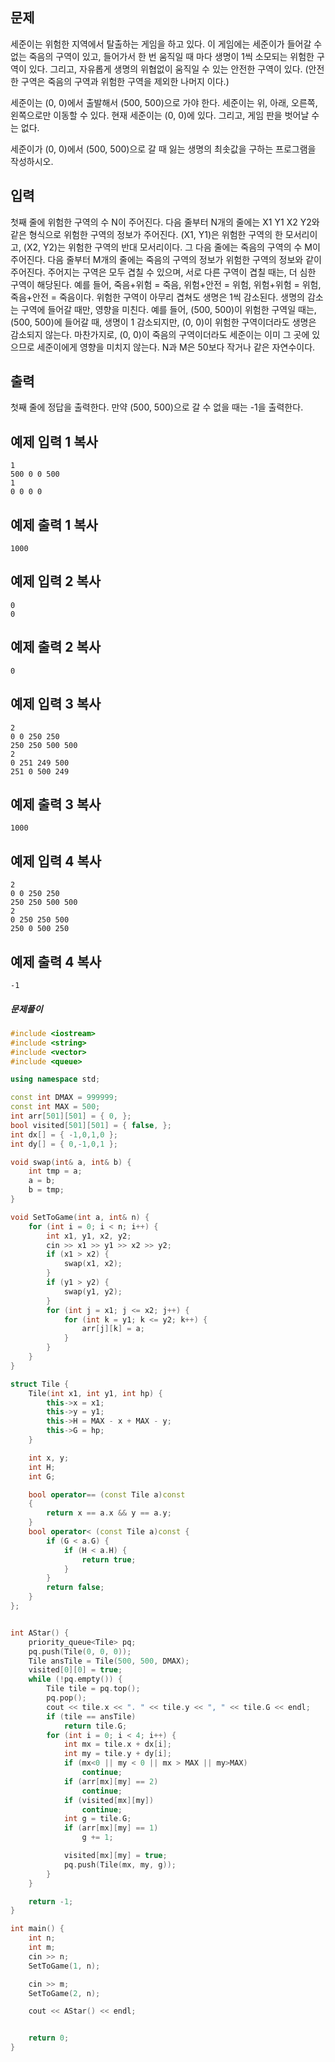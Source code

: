 ## 문제

세준이는 위험한 지역에서 탈출하는 게임을 하고 있다. 이 게임에는 세준이가 들어갈 수 없는 죽음의 구역이 있고, 들어가서 한 번 움직일 때 마다 생명이 1씩 소모되는 위험한 구역이 있다. 그리고, 자유롭게 생명의 위협없이 움직일 수 있는 안전한 구역이 있다. (안전한 구역은 죽음의 구역과 위험한 구역을 제외한 나머지 이다.)

세준이는 (0, 0)에서 출발해서 (500, 500)으로 가야 한다. 세준이는 위, 아래, 오른쪽, 왼쪽으로만 이동할 수 있다. 현재 세준이는 (0, 0)에 있다. 그리고, 게임 판을 벗어날 수는 없다.

세준이가 (0, 0)에서 (500, 500)으로 갈 때 잃는 생명의 최솟값을 구하는 프로그램을 작성하시오.

## 입력

첫째 줄에 위험한 구역의 수 N이 주어진다. 다음 줄부터 N개의 줄에는 X1 Y1 X2 Y2와 같은 형식으로 위험한 구역의 정보가 주어진다. (X1, Y1)은 위험한 구역의 한 모서리이고, (X2, Y2)는 위험한 구역의 반대 모서리이다. 그 다음 줄에는 죽음의 구역의 수 M이 주어진다. 다음 줄부터 M개의 줄에는 죽음의 구역의 정보가 위험한 구역의 정보와 같이 주어진다. 주어지는 구역은 모두 겹칠 수 있으며, 서로 다른 구역이 겹칠 때는, 더 심한 구역이 해당된다. 예를 들어, 죽음+위험 = 죽음, 위험+안전 = 위험, 위험+위험 = 위험, 죽음+안전 = 죽음이다. 위험한 구역이 아무리 겹쳐도 생명은 1씩 감소된다. 생명의 감소는 구역에 들어갈 때만, 영향을 미친다. 예를 들어, (500, 500)이 위험한 구역일 때는, (500, 500)에 들어갈 때, 생명이 1 감소되지만, (0, 0)이 위험한 구역이더라도 생명은 감소되지 않는다. 마찬가지로, (0, 0)이 죽음의 구역이더라도 세준이는 이미 그 곳에 있으므로 세준이에게 영향을 미치지 않는다. N과 M은 50보다 작거나 같은 자연수이다.

## 출력

첫째 줄에 정답을 출력한다. 만약 (500, 500)으로 갈 수 없을 때는 -1을 출력한다.

## 예제 입력 1 복사

```
1
500 0 0 500
1
0 0 0 0
```

## 예제 출력 1 복사

```
1000
```

## 예제 입력 2 복사

```
0
0
```

## 예제 출력 2 복사

```
0
```

## 예제 입력 3 복사

```
2
0 0 250 250
250 250 500 500
2
0 251 249 500
251 0 500 249
```

## 예제 출력 3 복사

```
1000
```

## 예제 입력 4 복사

```
2
0 0 250 250
250 250 500 500
2
0 250 250 500
250 0 500 250
```

## 예제 출력 4 복사

```
-1
```

##### 문제풀이


```c++
#include <iostream>
#include <string>
#include <vector>
#include <queue>

using namespace std;

const int DMAX = 999999;
const int MAX = 500;
int arr[501][501] = { 0, };
bool visited[501][501] = { false, };
int dx[] = { -1,0,1,0 };
int dy[] = { 0,-1,0,1 };

void swap(int& a, int& b) {
    int tmp = a;
    a = b;
    b = tmp;
}

void SetToGame(int a, int& n) {
    for (int i = 0; i < n; i++) {
        int x1, y1, x2, y2;
        cin >> x1 >> y1 >> x2 >> y2;
        if (x1 > x2) {
            swap(x1, x2);
        }
        if (y1 > y2) {
            swap(y1, y2);
        }
        for (int j = x1; j <= x2; j++) {
            for (int k = y1; k <= y2; k++) {
                arr[j][k] = a;
            }
        }
    }
}

struct Tile {
    Tile(int x1, int y1, int hp) {
        this->x = x1;
        this->y = y1;
        this->H = MAX - x + MAX - y;
        this->G = hp;
    }

    int x, y;
    int H;
    int G;

    bool operator== (const Tile a)const 
    {
        return x == a.x && y == a.y;
    }
    bool operator< (const Tile a)const {
        if (G < a.G) {
            if (H < a.H) {
                return true;
            }
        }
        return false;
    }
};


int AStar() {
    priority_queue<Tile> pq;
    pq.push(Tile(0, 0, 0));
    Tile ansTile = Tile(500, 500, DMAX);
    visited[0][0] = true;
    while (!pq.empty()) {
        Tile tile = pq.top();
        pq.pop();
        cout << tile.x << ". " << tile.y << ", " << tile.G << endl;
        if (tile == ansTile)
            return tile.G;
        for (int i = 0; i < 4; i++) {
            int mx = tile.x + dx[i];
            int my = tile.y + dy[i];
            if (mx<0 || my < 0 || mx > MAX || my>MAX)
                continue;
            if (arr[mx][my] == 2)
                continue;
            if (visited[mx][my])
                continue;
            int g = tile.G;
            if (arr[mx][my] == 1)
                g += 1;

            visited[mx][my] = true;
            pq.push(Tile(mx, my, g));
        }
    }

    return -1;
}

int main() {
    int n;
    int m;
    cin >> n;
    SetToGame(1, n);

    cin >> m;
    SetToGame(2, n);

    cout << AStar() << endl;


    return 0;
}
```

